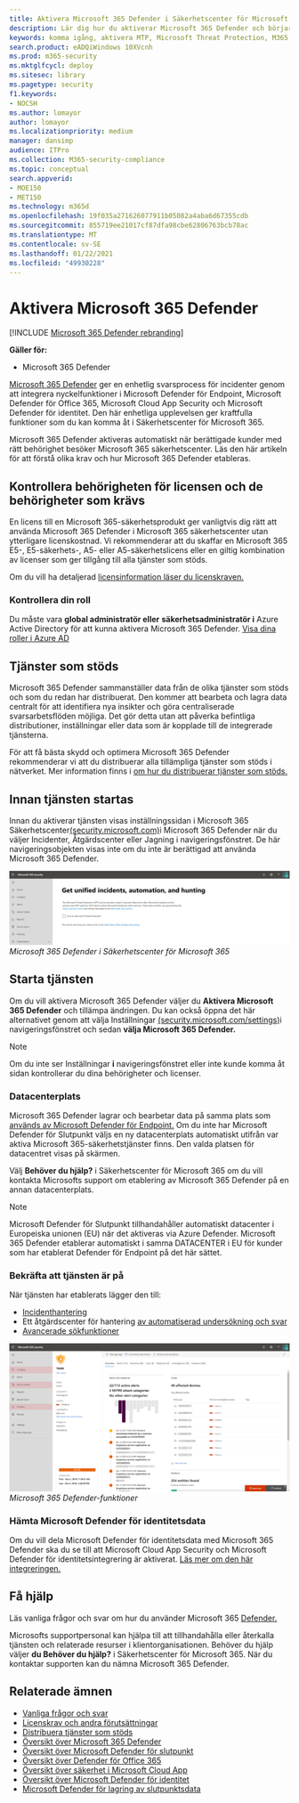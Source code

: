 ```yaml
---
title: Aktivera Microsoft 365 Defender i Säkerhetscenter för Microsoft 365
description: Lär dig hur du aktiverar Microsoft 365 Defender och börjar integrera säkerhetshändelsen och svaret.
keywords: komma igång, aktivera MTP, Microsoft Threat Protection, M365, säkerhet, dataplats, nödvändiga behörigheter, licensberättigande, inställningssidan
search.product: eADQiWindows 10XVcnh
ms.prod: m365-security
ms.mktglfcycl: deploy
ms.sitesec: library
ms.pagetype: security
f1.keywords:
- NOCSH
ms.author: lomayor
author: lomayor
ms.localizationpriority: medium
manager: dansimp
audience: ITPro
ms.collection: M365-security-compliance
ms.topic: conceptual
search.appverid:
- MOE150
- MET150
ms.technology: m365d
ms.openlocfilehash: 19f035a271626077911b05082a4aba6d67355cdb
ms.sourcegitcommit: 855719ee21017cf87dfa98cbe62806763bcb78ac
ms.translationtype: MT
ms.contentlocale: sv-SE
ms.lasthandoff: 01/22/2021
ms.locfileid: "49930228"
---
```

# <a name="turn-on-microsoft-365-defender"></a>Aktivera Microsoft 365 Defender

[!INCLUDE [Microsoft 365 Defender rebranding](../includes/microsoft-defender.md)]


**Gäller för:**
- Microsoft 365 Defender

[Microsoft 365 Defender](microsoft-threat-protection.md) ger en enhetlig svarsprocess för incidenter genom att integrera nyckelfunktioner i Microsoft Defender för Endpoint, Microsoft Defender för Office 365, Microsoft Cloud App Security och Microsoft Defender för identitet. Den här enhetliga upplevelsen ger kraftfulla funktioner som du kan komma åt i Säkerhetscenter för Microsoft 365.

Microsoft 365 Defender aktiveras automatiskt när berättigade kunder med rätt behörighet besöker Microsoft 365 säkerhetscenter. Läs den här artikeln för att förstå olika krav och hur Microsoft 365 Defender etableras.

## <a name="check-license-eligibility-and-required-permissions"></a>Kontrollera behörigheten för licensen och de behörigheter som krävs

En licens till en Microsoft 365-säkerhetsprodukt ger vanligtvis dig rätt att använda Microsoft 365 Defender i Microsoft 365 säkerhetscenter utan ytterligare licenskostnad. Vi rekommenderar att du skaffar en Microsoft 365 E5-, E5-säkerhets-, A5- eller A5-säkerhetslicens eller en giltig kombination av licenser som ger tillgång till alla tjänster som stöds.

Om du vill ha detaljerad [licensinformation läser du licenskraven.](prerequisites.md#licensing-requirements)

### <a name="check-your-role"></a>Kontrollera din roll

Du måste vara **global administratör eller** **säkerhetsadministratör i** Azure Active Directory för att kunna aktivera Microsoft 365 Defender. [Visa dina roller i Azure AD](https://docs.microsoft.com/azure/active-directory/users-groups-roles/directory-manage-roles-portal)

## <a name="supported-services"></a>Tjänster som stöds

Microsoft 365 Defender sammanställer data från de olika tjänster som stöds och som du redan har distribuerat. Den kommer att bearbeta och lagra data centralt för att identifiera nya insikter och göra centraliserade svarsarbetsflöden möjliga. Det gör detta utan att påverka befintliga distributioner, inställningar eller data som är kopplade till de integrerade tjänsterna.

För att få bästa skydd och optimera Microsoft 365 Defender rekommenderar vi att du distribuerar alla tillämpliga tjänster som stöds i nätverket. Mer information finns i [om hur du distribuerar tjänster som stöds.](deploy-supported-services.md)

## <a name="before-starting-the-service"></a>Innan tjänsten startas

Innan du aktiverar tjänsten visas inställningssidan i Microsoft 365 Säkerhetscenter[(security.microsoft.com)](https://security.microsoft.com)i Microsoft 365 Defender  när du väljer Incidenter, Åtgärdscenter eller Jagning i navigeringsfönstret.  De här navigeringsobjekten visas inte om du inte är berättigad att använda Microsoft 365 Defender.

![Bild på inställningssidan för Microsoft 365 Defender som visas om Microsoft 365 Defender inte har aktiverats i inställningarna för ](../../media/mtp-enable/mtp-settings.png)
 *Microsoft 365 Defender i Säkerhetscenter för Microsoft 365*

## <a name="starting-the-service"></a>Starta tjänsten

Om du vill aktivera Microsoft 365 Defender väljer du **Aktivera Microsoft 365 Defender** och tillämpa ändringen. Du kan också öppna  det här alternativet genom att välja Inställningar [(security.microsoft.com/settings)](https://security.microsoft.com/settings)i navigeringsfönstret och sedan **välja Microsoft 365 Defender.**

> [!NOTE]
> Om du inte ser Inställningar **i** navigeringsfönstret eller inte kunde komma åt sidan kontrollerar du dina behörigheter och licenser.

### <a name="data-center-location"></a>Datacenterplats

Microsoft 365 Defender lagrar och bearbetar data på samma plats som [används av Microsoft Defender för Endpoint.](https://docs.microsoft.com/windows/security/threat-protection/microsoft-defender-atp/data-storage-privacy) Om du inte har Microsoft Defender för Slutpunkt väljs en ny datacenterplats automatiskt utifrån var aktiva Microsoft 365-säkerhetstjänster finns. Den valda platsen för datacentret visas på skärmen.

Välj **Behöver du hjälp?** i Säkerhetscenter för Microsoft 365 om du vill kontakta Microsofts support om etablering av Microsoft 365 Defender på en annan datacenterplats.

> [!NOTE]
> Microsoft Defender för Slutpunkt tillhandahåller automatiskt datacenter i Europeiska unionen (EU) när det aktiveras via Azure Defender. Microsoft 365 Defender etablerar automatiskt i samma DATACENTER i EU för kunder som har etablerat Defender för Endpoint på det här sättet.

### <a name="confirm-that-the-service-is-on"></a>Bekräfta att tjänsten är på

När tjänsten har etablerats lägger den till:

- [Incidenthantering](incidents-overview.md)
- Ett åtgärdscenter för hantering [av automatiserad undersökning och svar](mtp-autoir.md)
- [Avancerade sökfunktioner](advanced-hunting-overview.md)

![Bild av navigeringsfönstret i Microsoft 365 Säkerhetscenter med Microsoft 365 Defender-funktionerna i Microsoft 365 Säkerhetscenter med incidenthantering och andra ](../../media/mtp-enable/mtp-on.png)
 *Microsoft 365 Defender-funktioner*

### <a name="getting-microsoft-defender-for-identity-data"></a>Hämta Microsoft Defender för identitetsdata

Om du vill dela Microsoft Defender för identitetsdata med Microsoft 365 Defender ska du se till att Microsoft Cloud App Security och Microsoft Defender för identitetsintegrering är aktiverat. [Läs mer om den här integreringen.](https://docs.microsoft.com/cloud-app-security/mdi-integration)

## <a name="get-assistance"></a>Få hjälp

Läs vanliga frågor och svar om hur du använder Microsoft 365 [Defender.](mtp-enable-faq.md)

Microsofts supportpersonal kan hjälpa till att tillhandahålla eller återkalla tjänsten och relaterade resurser i klientorganisationen. Behöver du hjälp väljer **du Behöver du hjälp?** i Säkerhetscenter för Microsoft 365. När du kontaktar supporten kan du nämna Microsoft 365 Defender.

## <a name="related-topics"></a>Relaterade ämnen

- [Vanliga frågor och svar](mtp-enable-faq.md)
- [Licenskrav och andra förutsättningar](prerequisites.md)
- [Distribuera tjänster som stöds](deploy-supported-services.md)
- [Översikt över Microsoft 365 Defender](microsoft-threat-protection.md)
- [Översikt över Microsoft Defender för slutpunkt](https://docs.microsoft.com/windows/security/threat-protection/microsoft-defender-atp/microsoft-defender-advanced-threat-protection)
- [Översikt över Defender för Office 365](../office-365-security/office-365-atp.md)
- [Översikt över säkerhet i Microsoft Cloud App](https://docs.microsoft.com/cloud-app-security/what-is-cloud-app-security)
- [Översikt över Microsoft Defender för identitet](https://docs.microsoft.com/azure-advanced-threat-protection/what-is-atp)
- [Microsoft Defender för lagring av slutpunktsdata](https://docs.microsoft.com/windows/security/threat-protection/microsoft-defender-atp/data-storage-privacy)
